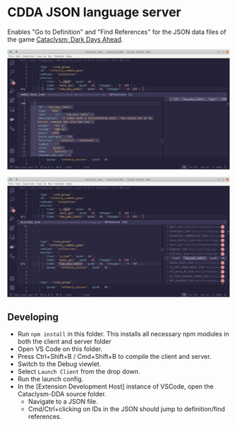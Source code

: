 # CDDA JSON language server

Enables "Go to Definition" and "Find References" for the JSON data files of the game [Cataclysm: Dark Days Ahead](https://cataclysmdda.org).

<p align="center">
  <img src="./images/go-to-definition.png" alt= "Go to definition">
</p>
  
<p align="center">
  <img src="./images/find-references.png" alt= "Find references">
</p>

## Developing

- Run `npm install` in this folder. This installs all necessary npm modules in both the client and server folder
- Open VS Code on this folder.
- Press Ctrl+Shift+B / Cmd+Shift+B to compile the client and server.
- Switch to the Debug viewlet.
- Select `Launch Client` from the drop down.
- Run the launch config.
- In the [Extension Development Host] instance of VSCode, open the Cataclysm-DDA source folder.
  - Navigate to a JSON file.
  - Cmd/Ctrl+clicking on IDs in the JSON should jump to definition/find references.
